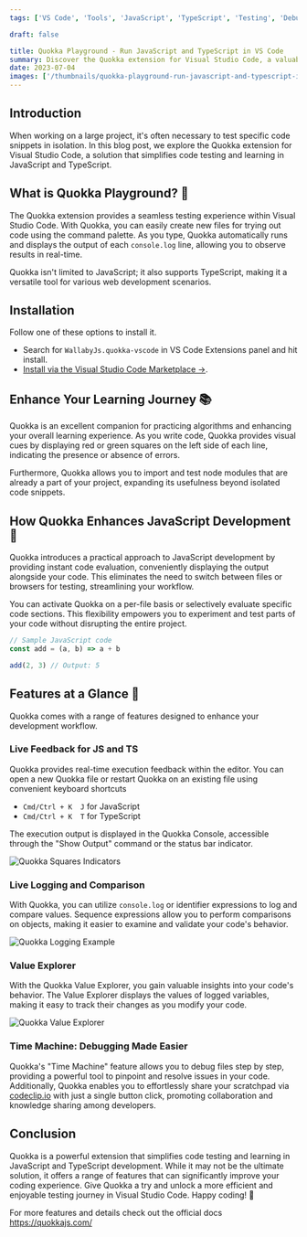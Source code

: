 ```yaml
---
tags: ['VS Code', 'Tools', 'JavaScript', 'TypeScript', 'Testing', 'Debugging']

draft: false

title: Quokka Playground - Run JavaScript and TypeScript in VS Code
summary: Discover the Quokka extension for Visual Studio Code, a valuable tool that simplifies code testing and learning in JavaScript and TypeScript development.
date: 2023-07-04
images: ['/thumbnails/quokka-playground-run-javascript-and-typescript-in-vs-code.png']
---
```


## Introduction

When working on a large project, it's often necessary to test specific code snippets in isolation. In this blog post, we explore the Quokka extension for Visual Studio Code, a solution that simplifies code testing and learning in JavaScript and TypeScript.

## What is Quokka Playground? 🚀

The Quokka extension provides a seamless testing experience within Visual Studio Code. With Quokka, you can easily create new files for trying out code using the command palette. As you type, Quokka automatically runs and displays the output of each `console.log` line, allowing you to observe results in real-time.

Quokka isn't limited to JavaScript; it also supports TypeScript, making it a versatile tool for various web development scenarios.

## Installation

Follow one of these options to install it.

- Search for `WallabyJs.quokka-vscode` in VS Code Extensions panel and hit install.
- [Install via the Visual Studio Code Marketplace →](https://marketplace.visualstudio.com/items?itemName=WallabyJs.quokka-vscode).

## Enhance Your Learning Journey 📚

Quokka is an excellent companion for practicing algorithms and enhancing your overall learning experience. As you write code, Quokka provides visual cues by displaying red or green squares on the left side of each line, indicating the presence or absence of errors.

Furthermore, Quokka allows you to import and test node modules that are already a part of your project, expanding its usefulness beyond isolated code snippets.

## How Quokka Enhances JavaScript Development 🧪

Quokka introduces a practical approach to JavaScript development by providing instant code evaluation, conveniently displaying the output alongside your code. This eliminates the need to switch between files or browsers for testing, streamlining your workflow.

You can activate Quokka on a per-file basis or selectively evaluate specific code sections. This flexibility empowers you to experiment and test parts of your code without disrupting the entire project.

```typescript
// Sample JavaScript code
const add = (a, b) => a + b

add(2, 3) // Output: 5
```

## Features at a Glance 🧩

Quokka comes with a range of features designed to enhance your development workflow.

### Live Feedback for JS and TS

Quokka provides real-time execution feedback within the editor. You can open a new Quokka file or restart Quokka on an existing file using convenient keyboard shortcuts

- `Cmd/Ctrl + K  J` for JavaScript
- `Cmd/Ctrl + K  T` for TypeScript

The execution output is displayed in the Quokka Console, accessible through the "Show Output" command or the status bar indicator.

![Quokka Squares Indicators](/assets/Quokka%20Squares%20Indicators.png)

### Live Logging and Comparison

With Quokka, you can utilize `console.log` or identifier expressions to log and compare values. Sequence expressions allow you to perform comparisons on objects, making it easier to examine and validate your code's behavior.

![Quokka Logging Example](/assets/Quokka%20Logging%20Example.png)

### Value Explorer

With the Quokka Value Explorer, you gain valuable insights into your code's behavior. The Value Explorer displays the values of logged variables, making it easy to track their changes as you modify your code.

![Quokka Value Explorer](/assets/Quokka%20Value%20Explorer.png)

### Time Machine: Debugging Made Easier

Quokka's "Time Machine" feature allows you to debug files step by step, providing a powerful tool to pinpoint and resolve issues in your code. Additionally, Quokka enables you to effortlessly share your scratchpad via [codeclip.io](http://codeclip.io/) with just a single button click, promoting collaboration and knowledge sharing among developers.

## Conclusion

Quokka is a powerful extension that simplifies code testing and learning in JavaScript and TypeScript development. While it may not be the ultimate solution, it offers a range of features that can significantly improve your coding experience. Give Quokka a try and unlock a more efficient and enjoyable testing journey in Visual Studio Code. Happy coding! 🚀

For more features and details check out the official docs https://quokkajs.com/
